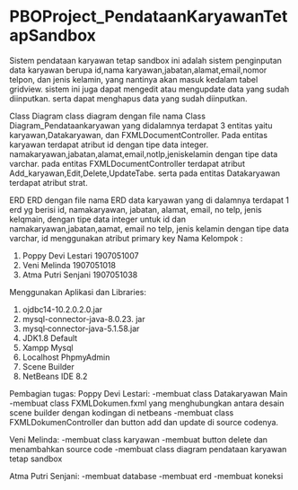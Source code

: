 # PBOProject_PendataanKaryawanTetapSandbox
Sistem pendataan karyawan tetap sandbox ini adalah sistem penginputan data karyawan berupa id,nama karyawan,jabatan,alamat,email,nomor telpon, dan jenis kelamin, yang nantinya akan masuk kedalam tabel gridview. sistem ini juga dapat mengedit atau mengupdate data yang sudah diinputkan. serta dapat menghapus data yang sudah diinputkan.

Class Diagram 
class diagram dengan file nama Class Diagram_Pendataankaryawan yang didalamnya terdapat 3 entitas yaitu karyawan,Datakaryawan, dan FXMLDocumentController. Pada entitas karyawan terdapat atribut id dengan tipe data integer. namakaryawan,jabatan,alamat,email,notlp,jeniskelamin dengan tipe data varchar. pada entitas FXMLDocumentController terdapat atribut Add_karyawan,Edit,Delete,UpdateTabe. serta pada entitas Datakaryawan terdapat atribut strat.

ERD 
ERD dengan file nama ERD data karyawan yang di dalamnya terdapat 1 erd yg berisi id, namakaryawan, jabatan, alamat, email, no telp, jenis kelqmain, dengan tipe data integer untuk id dan namakaryawan,jabatan,aamat, email no telp, jenis kelamin dengan tipe data varchar, id menggunakan atribut  primary key
Nama Kelompok :
1. Poppy Devi Lestari 1907051007
2. Veni Melinda 1907051018
3. Atma Putri Senjani 1907051038

Menggunakan Aplikasi dan Libraries:
1. ojdbc14-10.2.0.2.0.jar
2. mysql-connector-java-8.0.23. jar
3. mysql‐connector-java-5.1.58.jar
4. JDK1.8 Default
5. Xampp Mysql
6. Localhost PhpmyAdmin
7. Scene Builder
8. NetBeans IDE 8.2 



Pembagian tugas:
Poppy Devi Lestari:
-membuat class Datakaryawan Main
-membuat class FXMLDokumen.fxml yang menghubungkan antara desain scene builder dengan kodingan di netbeans
-membuat class FXMLDokumenController dan button add dan update di source codenya.

Veni Melinda:
-membuat class karyawan
-membuat button delete dan menambahkan source code
-membuat class diagram pendataan karyawan tetap sandbox

Atma Putri Senjani:
-membuat database
-membuat erd
-membuat koneksi 
